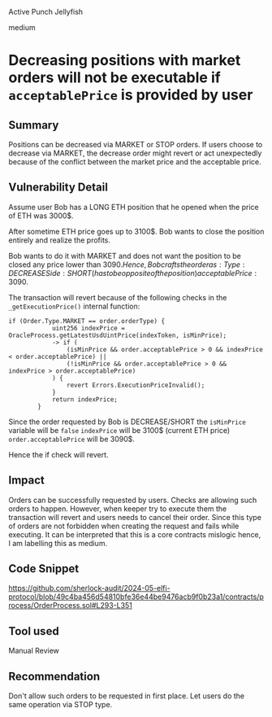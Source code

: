 Active Punch Jellyfish

medium

# Decreasing positions with market orders will not be executable if `acceptablePrice` is provided by user

## Summary
Positions can be decreased via MARKET or STOP orders. If users choose to decrease via MARKET, the decrease order might revert or act unexpectedly because of the conflict between the market price and the acceptable price. 
## Vulnerability Detail
Assume user Bob has a LONG ETH position that he opened when the price of ETH was 3000$. 

After sometime ETH price goes up to 3100$. Bob wants to close the position entirely and realize the profits. 

Bob wants to do it with MARKET and does not want the position to be closed any price lower than 3090$. Hence, Bob crafts the order as:
Type: DECREASE
Side: SHORT(has to be opposite of the position)
acceptablePrice: 3090$.

The transaction will revert because of the following checks in the `_getExecutionPrice()` internal function:
```solidity
if (Order.Type.MARKET == order.orderType) {
            uint256 indexPrice = OracleProcess.getLatestUsdUintPrice(indexToken, isMinPrice);
            -> if (
                (isMinPrice && order.acceptablePrice > 0 && indexPrice < order.acceptablePrice) ||
                (!isMinPrice && order.acceptablePrice > 0 && indexPrice > order.acceptablePrice)
            ) {
                revert Errors.ExecutionPriceInvalid();
            }
            return indexPrice;
        }
```
Since the order requested by Bob is DECREASE/SHORT the `isMinPrice` variable will be `false`
`indexPrice` will be 3100$ (current ETH price)
`order.acceptablePrice` will be 3090$. 

Hence the if check will revert. 

## Impact
Orders can be successfully requested by users. Checks are allowing such orders to happen. However, when keeper try to execute them the transaction will revert and users needs to cancel their order. Since this type of orders are not forbidden when creating the request and fails while executing. It can be interpreted that this is a core contracts mislogic hence, I am labelling this as medium.
## Code Snippet
https://github.com/sherlock-audit/2024-05-elfi-protocol/blob/49c4ba456d54810bfe36e44be9476acb9f0b23a1/contracts/process/OrderProcess.sol#L293-L351
## Tool used

Manual Review

## Recommendation
Don't allow such orders to be requested in first place. Let users do the same operation via STOP type.